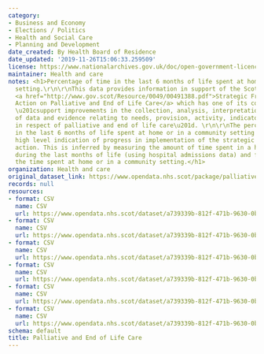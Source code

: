 ```yaml
---
category:
- Business and Economy
- Elections / Politics
- Health and Social Care
- Planning and Development
date_created: By Health Board of Residence
date_updated: '2019-11-26T15:06:33.259509'
license: https://www.nationalarchives.gov.uk/doc/open-government-licence/version/3/
maintainer: Health and care
notes: <h1>Percentage of time in the last 6 months of life spent at home or in a community
  setting.\r\n\r\nThis data provides information in support of the Scottish Government\u2019s
  <a href="http://www.gov.scot/Resource/0049/00491388.pdf">Strategic Framework for
  Action on Palliative and End of Life Care</a> which has one of its commitments to
  \u201csupport improvements in the collection, analysis, interpretation and dissemination
  of data and evidence relating to needs, provision, activity, indicators and outcomes
  in respect of palliative and end of life care\u201d. \r\n\r\nThe percentage of time
  in the last 6 months of life spent at home or in a community setting provides a
  high level indication of progress in implementation of the strategic framework for
  action. This is inferred by measuring the amount of time spent in a hospital setting
  during the last months of life (using hospital admissions data) and from this estimating
  the time spent at home or in a community setting.</h1>
organization: Health and care
original_dataset_link: https://www.opendata.nhs.scot/package/palliative-and-end-of-life-care
records: null
resources:
- format: CSV
  name: CSV
  url: https://www.opendata.nhs.scot/dataset/a739339b-812f-471b-9630-0b731070e98a/resource/3b68cad8-a4ba-4aeb-908a-f731e5380aea/download/2021-10-05_last-six-months-of-life_health-board.csv
- format: CSV
  name: CSV
  url: https://www.opendata.nhs.scot/dataset/a739339b-812f-471b-9630-0b731070e98a/resource/48467a13-3db2-4eaa-bfba-87b36e9c6668/download/2021-10-05_last-six-months-of-life_hscp.csv
- format: CSV
  name: CSV
  url: https://www.opendata.nhs.scot/dataset/a739339b-812f-471b-9630-0b731070e98a/resource/73bf87ad-a768-4283-9b75-0bf4931d24a0/download/2021-10-05_last-six-months-of-life_council-area.csv
- format: CSV
  name: CSV
  url: https://www.opendata.nhs.scot/dataset/a739339b-812f-471b-9630-0b731070e98a/resource/3e37b87f-952a-4a7f-9be5-1fb614811326/download/2021-10-05_last-six-months-of-life_age-sex.csv
- format: CSV
  name: CSV
  url: https://www.opendata.nhs.scot/dataset/a739339b-812f-471b-9630-0b731070e98a/resource/80c50776-3b2e-4471-ab81-b6057bea5bfc/download/2021-10-05_last-six-months-of-life_deprivation.csv
- format: CSV
  name: CSV
  url: https://www.opendata.nhs.scot/dataset/a739339b-812f-471b-9630-0b731070e98a/resource/0a7a920e-8c8c-4b65-b51e-13a2f8026710/download/2021-10-05_last-six-months-of-life_rurality.csv
schema: default
title: Palliative and End of Life Care
---
```

